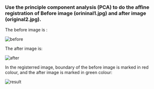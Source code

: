 ### Use the principle component analysis (PCA) to do the affine registration of Before image (orininal1.jpg) and after image (original2.jpg). 

The before image is : 

![before](https://github.com/niufuren/image-registration-using-PCA/blob/master/original1.jpg)

The after image is: 

![after](https://github.com/niufuren/image-registration-using-PCA/blob/master/original2.jpg)

In the registerred image, boundary of the before image is marked in red colour, and the after image is marked in green colour:

![result](https://github.com/niufuren/image-registration-using-PCA/blob/master/result.jpg)


